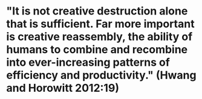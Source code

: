 # "It is not creative destruction alone that is sufficient. Far more important is creative reassembly, the ability of humans to combine and recombine into ever-increasing patterns of efficiency and productivity." (Hwang and Horowitt 2012:19)